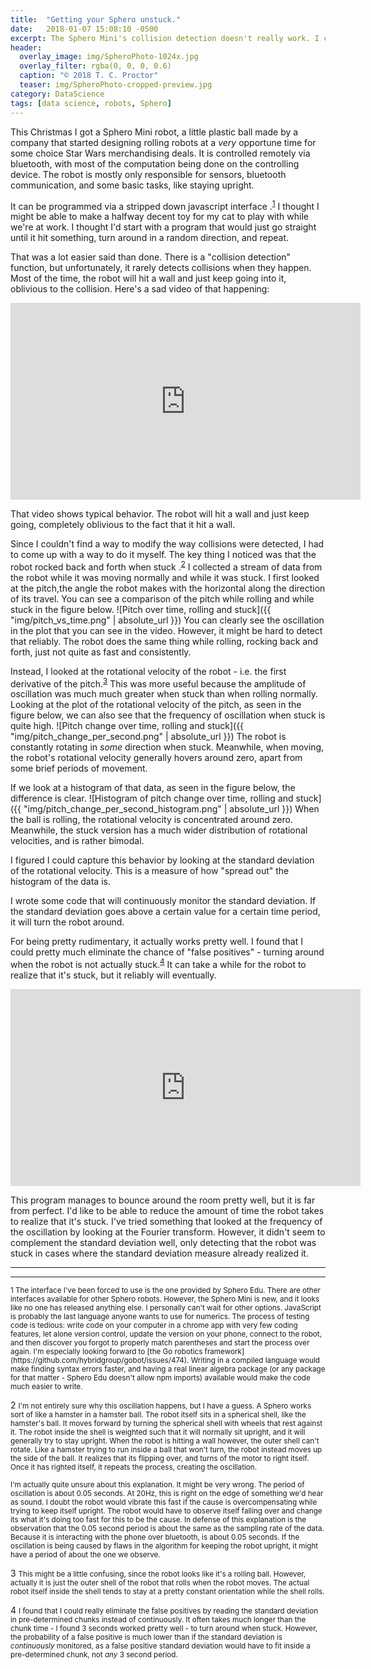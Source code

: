 ```yaml
---
title:  "Getting your Sphero unstuck."
date:   2018-01-07 15:08:10 -0500
excerpt: The Sphero Mini's collision detection doesn't really work. I came up with a kludge.
header:
  overlay_image: img/SpheroPhoto-1024x.jpg
  overlay_filter: rgba(0, 0, 0, 0.6)
  caption: "© 2018 T. C. Proctor"
  teaser: img/SpheroPhoto-cropped-preview.jpg
category: DataScience
tags: [data science, robots, Sphero]
---
```



This Christmas I got a Sphero Mini robot, a little plastic ball made by a company
that started designing rolling robots at a *very* opportune time for some choice
Star Wars merchandising deals. It is controlled remotely via bluetooth, with
most of the computation being done on the controlling device. The robot is
mostly only responsible for sensors, bluetooth communication, and some basic tasks,
like staying upright.

It can be programmed via a stripped down javascript interface
.<sup id="other_lang" name="other_lang">[1](#f1)</sup> I thought I
might be able to make a halfway decent toy for my cat to play with while we're
at work. I thought I'd start with a program that would just go straight until it
hit something, turn around in a random direction, and repeat.

That was a lot easier said than done. There is a "collision detection" function, but unfortunately, it rarely detects collisions when they happen.
Most of the time, the robot will hit a wall and just keep going into it, oblivious to the collision.
Here's a sad video of that happening:

<iframe width="560" height="315" src="https://www.youtube-nocookie.com/embed/9pV7IMtzdjs?rel=0" frameborder="0" allow="autoplay; encrypted-media" allowfullscreen></iframe>

That video shows typical behavior.
The robot will hit a wall and just keep going, completely oblivious to the fact that it hit a wall.


Since I couldn't find a way to modify the way collisions were detected, I had to come up with a way to do it myself.
The key thing I noticed was that the robot rocked back and forth when stuck
.<sup id="constant_var">[2](#f2)</sup>
I collected a stream of data from the robot while it was moving normally and while it was stuck.
I first looked at the pitch,the angle the robot makes with the horizontal along the direction of its travel.
You can see a comparison of the pitch while rolling and while stuck in the figure below.
![Pitch over time, rolling and stuck]({{ "img/pitch_vs_time.png" | absolute_url }})
You can clearly see the oscillation in the plot that you can see in the video.
However, it might be hard to detect that reliably.
The robot does the same thing while rolling, rocking back and forth, just not quite as fast and consistently.

Instead, I looked at the rotational velocity of the robot - i.e. the first derivative of the pitch.<sup id="constant_var">[3](#f3)</sup>
This was more useful because the amplitude of oscillation was much much greater when stuck than when rolling normally.
Looking at the plot of the rotational velocity of the pitch, as seen in the figure below, we can also see that the frequency of oscillation when stuck is quite high.
![Pitch change over time, rolling and stuck]({{ "img/pitch_change_per_second.png" | absolute_url }})
The robot is constantly rotating in *some* direction when stuck.
Meanwhile, when moving, the robot's rotational velocity generally hovers around zero, apart from some brief periods of movement.

If we look at a histogram of that data, as seen in the figure below, the difference is clear.
![Histogram of pitch change over time, rolling and stuck]({{ "img/pitch_change_per_second_histogram.png" | absolute_url }})
When the ball is rolling, the rotational velocity is concentrated around zero.
Meanwhile, the stuck version has a much wider distribution of rotational velocities, and is rather bimodal.

I figured I could capture this behavior by looking at the standard deviation of the rotational velocity.
This is a measure of how "spread out" the histogram of the data is.

I wrote some code that will continuously monitor the standard deviation.
If the standard deviation goes above a certain value for a certain time period, it will turn the robot around.

For being pretty rudimentary, it actually works pretty well.
I found that I could pretty much eliminate the chance of "false positives" - turning around when the robot is not actually stuck.<sup id="constant_var">[4](#f4)</sup>
It can take a while for the robot to realize that it's stuck, but it reliably will eventually.

<iframe width="560" height="315" src="https://www.youtube-nocookie.com/embed/LHHSTQb8eMs?rel=0" frameborder="0" allow="autoplay; encrypted-media" allowfullscreen></iframe>

This program manages to bounce around the room pretty well, but it is far from perfect.
I'd like to be able to reduce the amount of time the robot takes to realize that it's stuck.
I've tried something that looked at the frequency of the oscillation by looking at the Fourier transform.
However, it didn't seem to complement the standard deviation well, only detecting that the robot was stuck in cases where the standard deviation measure already realized it.





--------------------------------------------------------------------------------
--------------------------------------------------------------------------------
<small>
<a name="f1">1</a> The interface I've been forced to use is the one provided by
Sphero Edu. There are other interfaces available for other Sphero robots.
However, the Sphero Mini is new, and it looks like no one has released anything
else. I personally can't wait for other options. JavaScript is probably the last
language anyone wants to use for numerics. The process of testing code is
tedious: write code on your computer in a chrome app with very few coding
features, let alone version control, update the version on your phone, connect
to the robot, and then discover you forgot to properly match parentheses and
start the process over again. I'm especially looking forward to [the Go robotics
framework](https://github.com/hybridgroup/gobot/issues/474). Writing in a
compiled language would make finding syntax errors faster, and having a real
linear algebra package (or any package for that matter - Sphero Edu doesn't
allow npm imports) available would make the code much easier to write.</small>

<a name="f2">2</a>  <small>I'm not entirely sure why this oscillation happens, but I have a guess.
A Sphero works sort of like a hamster in a hamster ball.
The robot itself sits in a spherical shell, like the hamster's ball.
It moves forward by turning the spherical shell with wheels that rest against it.
The robot inside the shell is weighted such that it will normally sit upright, and it will generally try to stay upright.
When the robot is hitting a wall however, the outer shell can't rotate.
Like a hamster trying to run inside a ball that won't turn, the robot instead moves up the side of the ball.
It realizes that its flipping over, and turns of the motor to right itself.
Once it has righted itself, it repeats the process, creating the oscillation.</small>

<small>I'm actually quite unsure about this explanation.
It might be very wrong.
The period of oscillation is about 0.05 seconds.
At 20Hz, this is right on the edge of something we'd hear as sound.
I doubt the robot would vibrate this fast if the cause is overcompensating while trying to keep itself upright.
The robot would have to observe itself falling over and change its what it's doing too fast for this to be the cause.
In defense of this explanation is the observation that the 0.05 second period is about the same as the sampling rate of the data.
Because it is interacting with the phone over bluetooth, is about 0.05 seconds.
If the oscillation is being caused by flaws in the algorithm for keeping the robot upright, it might have a period of about the one we observe.</small>

<a name="f3">3</a>
<small>This might be a little confusing, since the robot looks like it's a rolling ball.
However, actually it is just the outer shell of the robot that rolls when the robot moves.
The actual robot itself inside the shell tends to stay at a pretty constant orientation while the shell rolls.</small>

<a name="f4">4</a>
<small>I found that I could really eliminate the false positives by reading the standard deviation in pre-determined chunks instead of continuously.
It often takes much longer than the chunk time - I found 3 seconds worked pretty well - to turn around when stuck.
However, the probability of a false positive is much lower than if the standard deviation is *continuously* monitored, as a false positive standard deviation would have to fit inside a pre-determined chunk, not *any* 3 second period.
</small>
